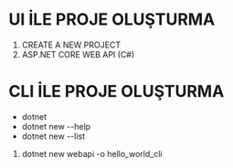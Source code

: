 # UI İLE PROJE OLUŞTURMA 

1.  CREATE A NEW PROJECT
2.  ASP.NET CORE WEB API (C#)


# CLI İLE PROJE OLUŞTURMA

-   dotnet
-   dotnet new  --help
-   dotnet new --list

1.  dotnet new webapi -o hello_world_cli


